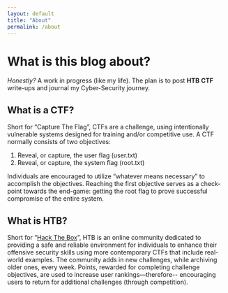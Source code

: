 ```yaml
---
layout: default
title: "About"
permalink: /about
---
```


# What is this blog about?

_Honestly?_ A work in progress (like my life). The plan is to post **HTB** **CTF** write-ups and journal my Cyber-Security journey.
  
  
## What is a CTF?

Short for “Capture The Flag”, CTFs are a challenge, using intentionally vulnerable systems designed for
training and/or competitive use. A CTF normally consists of two objectives:

1. Reveal, or capture, the user flag (user.txt)
2. Reveal, or capture, the system flag (root.txt)

Individuals are encouraged to utilize “whatever means necessary” to accomplish the objectives. Reaching
the first objective serves as a check-point towards the end-game: getting the root flag to prove successful
compromise of the entire system.
  
  
## What is HTB?

Short for “[Hack The Box](https://www.hackthebox.eu/)”, HTB is an online community dedicated to providing a safe and reliable
environment for individuals to enhance their offensive security skills using more contemporary CTFs that
include real-world examples. The community adds in new challenges, while archiving older ones, every
week. Points, rewarded for completing challenge objectives, are used to increase user rankings—therefore--
encouraging users to return for additional challenges (through competition).
  
  
